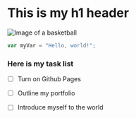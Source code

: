 # This is my h1 header

![Image of a basketball](https://media.blitsy.com/wp-content/uploads/2022/02/How-Do-You-Draw-a-Basketball.jpg)

``` javascript
var myVar = "Hello, world!";
```

### Here is my task list
- [ ] Turn on Github Pages
- [ ] Outline my portfolio
- [ ] Introduce myself to the world

